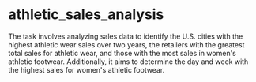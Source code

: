 # athletic_sales_analysis
The task involves analyzing sales data to identify the U.S. cities with the highest athletic wear sales over two years, the retailers with the greatest total sales for athletic wear, and those with the most sales in women's athletic footwear. Additionally, it aims to determine the day and week with the highest sales for women's athletic footwear.
